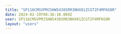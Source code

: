 ```yaml
---
title: "SP116CMSVPMJ5HW5438SRR3NHX01ZCGT2F4MFKG0R"
date: 2024-02-19T08:36:10.069Z
user: SP116CMSVPMJ5HW5438SRR3NHX01ZCGT2F4MFKG0R
layout: "users"
---
```

    